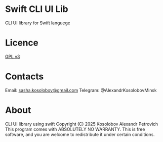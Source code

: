 # Swift CLI UI Lib 

CLI UI library for Swift languege

# Licence

[GPL v3](LICENSE)

# Contacts

Email: sasha.kosolobov@gmail.com
Telegram: @AlexandrKosolobovMinsk

# About

CLI UI library using swift Copyright (C) 2025  Kosolobov Alexandr Petrovich
This program comes with ABSOLUTELY NO WARRANTY.
This is free software, and you are welcome to redistribute it
under certain conditions.